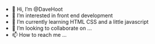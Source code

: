 - 👋 Hi, I’m @DaveHoot
- 👀 I’m interested in front end development
- 🌱 I’m currently learning HTML CSS and a little javascript
- 💞️ I’m looking to collaborate on ...
- 📫 How to reach me ...

<!---
DaveHoot/DaveHoot is a ✨ special ✨ repository because its `README.md` (this file) appears on your GitHub profile.
You can click the Preview link to take a look at your changes.
--->
